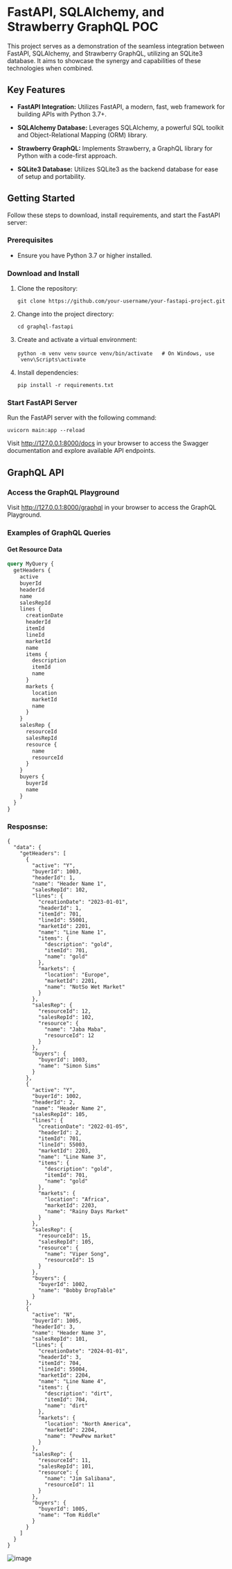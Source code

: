 # FastAPI, SQLAlchemy, and Strawberry GraphQL POC

This project serves as a demonstration of the seamless integration between FastAPI, SQLAlchemy, and Strawberry GraphQL, utilizing an SQLite3 database. It aims to showcase the synergy and capabilities of these technologies when combined.

## Key Features

- **FastAPI Integration:** Utilizes FastAPI, a modern, fast, web framework for building APIs with Python 3.7+.

- **SQLAlchemy Database:** Leverages SQLAlchemy, a powerful SQL toolkit and Object-Relational Mapping (ORM) library.

- **Strawberry GraphQL:** Implements Strawberry, a GraphQL library for Python with a code-first approach.

- **SQLite3 Database:** Utilizes SQLite3 as the backend database for ease of setup and portability.

## Getting Started

Follow these steps to download, install requirements, and start the FastAPI server:

### Prerequisites

- Ensure you have Python 3.7 or higher installed.

### Download and Install

1. Clone the repository:

   ```git clone https://github.com/your-username/your-fastapi-project.git```

2. Change into the project directory:

   ```cd graphql-fastapi```

3. Create and activate a virtual environment:

   ```python -m venv venv```
   ```source venv/bin/activate   # On Windows, use `venv\Scripts\activate```

4. Install dependencies:

   ```pip install -r requirements.txt```

### Start FastAPI Server

Run the FastAPI server with the following command:

   ```uvicorn main:app --reload```

Visit http://127.0.0.1:8000/docs in your browser to access the Swagger documentation and explore available API endpoints.

## GraphQL API

### Access the GraphQL Playground

Visit http://127.0.0.1:8000/graphql in your browser to access the GraphQL Playground.

### Examples of GraphQL Queries

#### Get Resource Data

```graphql
query MyQuery {
  getHeaders {
    active
    buyerId
    headerId
    name
    salesRepId
    lines {
      creationDate
      headerId
      itemId
      lineId
      marketId
      name
      items {
        description
        itemId
        name
      }
      markets {
        location
        marketId
        name
      }
    }
    salesRep {
      resourceId
      salesRepId
      resource {
        name
        resourceId
      }
    }
    buyers {
      buyerId
      name
    }
  }
}
```
### Resposnse:

```
{
  "data": {
    "getHeaders": [
      {
        "active": "Y",
        "buyerId": 1003,
        "headerId": 1,
        "name": "Header Name 1",
        "salesRepId": 102,
        "lines": {
          "creationDate": "2023-01-01",
          "headerId": 1,
          "itemId": 701,
          "lineId": 55001,
          "marketId": 2201,
          "name": "Line Name 1",
          "items": {
            "description": "gold",
            "itemId": 701,
            "name": "gold"
          },
          "markets": {
            "location": "Europe",
            "marketId": 2201,
            "name": "NotSo Wet Market"
          }
        },
        "salesRep": {
          "resourceId": 12,
          "salesRepId": 102,
          "resource": {
            "name": "Jaba Maba",
            "resourceId": 12
          }
        },
        "buyers": {
          "buyerId": 1003,
          "name": "Simon Sims"
        }
      },
      {
        "active": "Y",
        "buyerId": 1002,
        "headerId": 2,
        "name": "Header Name 2",
        "salesRepId": 105,
        "lines": {
          "creationDate": "2022-01-05",
          "headerId": 2,
          "itemId": 701,
          "lineId": 55003,
          "marketId": 2203,
          "name": "Line Name 3",
          "items": {
            "description": "gold",
            "itemId": 701,
            "name": "gold"
          },
          "markets": {
            "location": "Africa",
            "marketId": 2203,
            "name": "Rainy Days Market"
          }
        },
        "salesRep": {
          "resourceId": 15,
          "salesRepId": 105,
          "resource": {
            "name": "Viper Song",
            "resourceId": 15
          }
        },
        "buyers": {
          "buyerId": 1002,
          "name": "Bobby DropTable"
        }
      },
      {
        "active": "N",
        "buyerId": 1005,
        "headerId": 3,
        "name": "Header Name 3",
        "salesRepId": 101,
        "lines": {
          "creationDate": "2024-01-01",
          "headerId": 3,
          "itemId": 704,
          "lineId": 55004,
          "marketId": 2204,
          "name": "Line Name 4",
          "items": {
            "description": "dirt",
            "itemId": 704,
            "name": "dirt"
          },
          "markets": {
            "location": "North America",
            "marketId": 2204,
            "name": "PewPew market"
          }
        },
        "salesRep": {
          "resourceId": 11,
          "salesRepId": 101,
          "resource": {
            "name": "Jim Salibana",
            "resourceId": 11
          }
        },
        "buyers": {
          "buyerId": 1005,
          "name": "Tom Riddle"
        }
      }
    ]
  }
}
```

![image](https://github.com/tyanakiev/graphql-fastapi/assets/5628399/9602e42c-f021-4af1-bad8-5105f38723d4)
